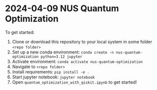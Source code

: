 # 2024-04-09 NUS Quantum Optimization

To get started:

1. Clone or download this repository to your local system in some folder `<repo folder>`
2. Set up a new conda environment:
`conda create -n nus-quantum-optimization python=3.12 jupyter`
3. Activate environment: `conda activate nus-quantum-optimization`
4. Navigate to `<repo folder>`
5. Install requirements: `pip install -e .`
6. Start jupyter notebook: `jupyter notebook`
7. Open `quantum_optimization_with_qiskit.ipynb` to get started!
